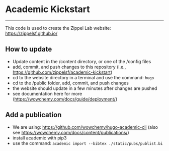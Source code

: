 # Academic Kickstart

---

This code is used to create the Zippel Lab website: https://zippelsf.github.io/

## How to update
- Update content in the /content directory, or one of the /config files
- add, commit, and push changes to this repository (i.e., https://github.com/zippelsf/academic-kickstart)
- cd to the website directory in a terminal and use the command: `hugo`
- cd to the /public folder, add, commit, and push changes
- the website should update in a few minutes after changes are pushed
- see documentation here for more (https://wowchemy.com/docs/guide/deployment/)

## Add a publication
- We are using: https://github.com/wowchemy/hugo-academic-cli (also see https://wowchemy.com/docs/content/publications/)
- install academic with pip3
- use the command:  `academic import --bibtex ./static/pubs/publist.bi`

